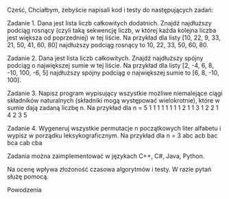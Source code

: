 Cześć,
Chciałbym, żebyście napisali kod i testy do następujących zadań:

Zadanie 1.
Dana jest lista liczb całkowitych dodatnich.
Znajdź najdłuższy podciąg rosnący (czyli taką sekwencję liczb,
w której każda kolejna liczba jest większa od poprzedniej)
w tej liście.
Na przykład dla listy [10, 22, 9, 33, 21, 50, 41, 60, 80] najdłuższy podciąg rosnący to 10, 22, 33, 50, 60, 80.

Zadanie 2.
Dana jest lista liczb całkowitych. Znajdź najdłuższy spójny podciąg o największej sumie w tej liście.
Na przykład dla listy [2, -4, 6, 8, -10, 100, -6, 5] najdłuższy spójny podciąg o największej sumie to [6, 8, -10, 100].

Zadanie 3.
Napisz program wypisujący wszystkie możliwe niemalejące ciągi składników naturalnych (składniki mogą występować wielokrotnie), które w sumie dają zadaną liczbę n.
Na przykład dla n = 5
1 1 1 1 1
1 1 1 2
1 1 3
1 2 2
1 4 
2 3
5

Zadanie 4.
Wygeneruj wszystkie permutacje n początkowych liter alfabetu i wypisz w porządku leksykograficznym.
Na przykład dla n = 3
abc
acb
bac
bca
cab
cba

Zadania można zaimplementować w językach C++, C#, Java, Python.


Na ocenę wpływa złożoność czasowa algorytmów i testy.
W razie pytań służę pomocą.

Powodzenia
